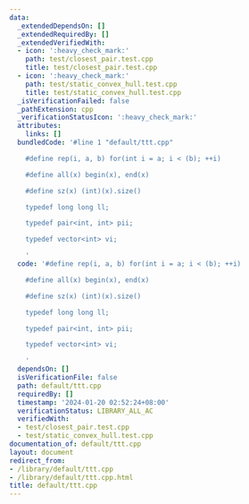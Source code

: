```yaml
---
data:
  _extendedDependsOn: []
  _extendedRequiredBy: []
  _extendedVerifiedWith:
  - icon: ':heavy_check_mark:'
    path: test/closest_pair.test.cpp
    title: test/closest_pair.test.cpp
  - icon: ':heavy_check_mark:'
    path: test/static_convex_hull.test.cpp
    title: test/static_convex_hull.test.cpp
  _isVerificationFailed: false
  _pathExtension: cpp
  _verificationStatusIcon: ':heavy_check_mark:'
  attributes:
    links: []
  bundledCode: '#line 1 "default/ttt.cpp"

    #define rep(i, a, b) for(int i = a; i < (b); ++i)

    #define all(x) begin(x), end(x)

    #define sz(x) (int)(x).size()

    typedef long long ll;

    typedef pair<int, int> pii;

    typedef vector<int> vi;

    '
  code: '#define rep(i, a, b) for(int i = a; i < (b); ++i)

    #define all(x) begin(x), end(x)

    #define sz(x) (int)(x).size()

    typedef long long ll;

    typedef pair<int, int> pii;

    typedef vector<int> vi;

    '
  dependsOn: []
  isVerificationFile: false
  path: default/ttt.cpp
  requiredBy: []
  timestamp: '2024-01-20 02:52:24+08:00'
  verificationStatus: LIBRARY_ALL_AC
  verifiedWith:
  - test/closest_pair.test.cpp
  - test/static_convex_hull.test.cpp
documentation_of: default/ttt.cpp
layout: document
redirect_from:
- /library/default/ttt.cpp
- /library/default/ttt.cpp.html
title: default/ttt.cpp
---
```


